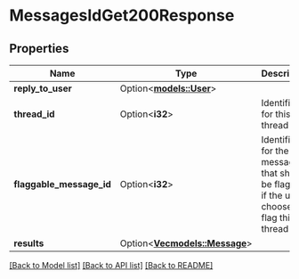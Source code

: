 # MessagesIdGet200Response

## Properties

Name | Type | Description | Notes
------------ | ------------- | ------------- | -------------
**reply_to_user** | Option<[**models::User**](User.md)> |  | [optional]
**thread_id** | Option<**i32**> | Identifier for this thread | [optional]
**flaggable_message_id** | Option<**i32**> | Identifier for the message that should be flagged if the user chooses to flag this thread  | [optional]
**results** | Option<[**Vec<models::Message>**](Message.md)> |  | [optional]

[[Back to Model list]](../README.md#documentation-for-models) [[Back to API list]](../README.md#documentation-for-api-endpoints) [[Back to README]](../README.md)


